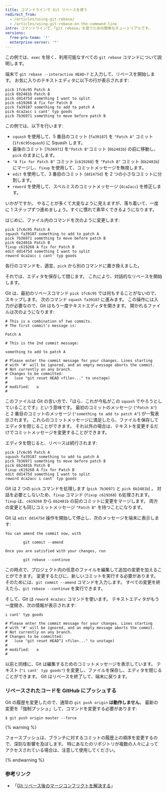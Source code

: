 ```yaml
---
title: コマンドラインで Git リベースを使う
redirect_from:
  - /articles/using-git-rebase/
  - /articles/using-git-rebase-on-the-command-line
intro: コマンドラインで、「git rebase」を使うための簡単なチュートリアルです。
versions:
  free-pro-team: '*'
  enterprise-server: '*'
---
```


この例では、`exec` を除く、利用可能なすべての ` git rebase ` コマンドについて説明します。

端末で `git rebase --interactive HEAD~7` と入力して、リベースを開始します。 お気に入りのテキストエディタに以下の行が表示されます:

```
pick 1fc6c95 Patch A
pick 6b2481b Patch B
pick dd1475d something I want to split
pick c619268 A fix for Patch B
pick fa39187 something to add to patch A
pick 4ca2acc i cant' typ goods
pick 7b36971 something to move before patch B
```

この例では、以下を行います:

* `squash` を使用して、5 番目のコミット (`fa39187`) を `"Patch A"` コミット (`1fc6c95squash`) に Squash します。
* 最後のコミット (`7b36971`) を`"Patch B"`コミット (`6b2481b`) の前に移動し、`pick` のままにします。
* `"A fix for Patch B"` コミット (`c619268`) を `"Patch B"` コミット (`6b2481b`) にマージし、`fixup` を使用して、コミットメッセージを無視します。
* `edit` を使用して、3 番目のコミット (`dd1475d`) を 2 つの小さなコミットに分割します。
* `reword` を使用して、スペルミスのコミットメッセージ (`4ca2acc`) を修正します。

いかがですか。 やることが多くて大変なように見えますが、落ち着いて、一度に 1 ステップずつ進めましょう。すぐに慣れて素早くできるようになります。

はじめに、ファイル内のコマンドを次のように変更します:

```
pick 1fc6c95 Patch A
squash fa39187 something to add to patch A
pick 7b36971 something to move before patch B
pick 6b2481b Patch B
fixup c619268 A fix for Patch B
edit dd1475d something I want to split
reword 4ca2acc i cant' typ goods
```

各行のコマンドを、適宜、`pick` から別のコマンドに置き換えました。

それでは、エディタを保存して閉じます。 これにより、対話的なリベースを開始します。

Git は、最初のリベースコマンド `pick 1fc6c95` では何もすることがないので、スキップします。 次のコマンド `squash fa39187` に進みます。 この操作には入力が必要なので、Git はもう一度テキストエディタを開きます。 開かれるファイルは次のようになります:

```
# This is a combination of two commits.
# The first commit's message is:

Patch A

# This is the 2nd commit message:

something to add to patch A

# Please enter the commit message for your changes. Lines starting
# with '#' will be ignored, and an empty message aborts the commit.
# Not currently on any branch.
# Changes to be committed:
#   (use "git reset HEAD <file>..." to unstage)
#
# modified:   a
#
```

このファイルは Git の言い方で、「ほら、これが今私がこの `squash` でやろうとしていることです」という意味です。 最初のコミットのメッセージ (`"Patch A"`) と 2 番目のコミットのメッセージ (`"something to add to patch A"`) が一覧表示されます。 これらのコミットメッセージに満足したら、ファイルを保存してエディタを閉じることができます。 それ以外の場合は、テキストを変更するだけでコミットメッセージを変更することができます。

エディタを閉じると、リベースは続行されます:

```
pick 1fc6c95 Patch A
squash fa39187 something to add to patch A
pick 7b36971 something to move before patch B
pick 6b2481b Patch B
fixup c619268 A fix for Patch B
edit dd1475d something I want to split
reword 4ca2acc i cant' typ goods
```

Git は 2 つの `pick` コマンドを処理します (`pick 7b36971` と `pick 6b2481b`) 。 対話を必要としないため、`fixup` コマンド (`fixup c619268`) *も*処理されます。 `fixup` は、`c619268` から `6b2481b` の前のコミットに変更をマージします。 両方の変更とも同じコミットメッセージ `"Patch B"` を持つことになります。

Git は `edit dd1475d` 操作を開始して停止し、次のメッセージを端末に表示します:

```shell
You can amend the commit now, with

        git commit --amend

Once you are satisfied with your changes, run

        git rebase --continue
```

この時点で、プロジェクト内の任意のファイルを編集して追加の変更を加えることができます。 変更するたびに、新しいコミットを実行する必要があります。そのためには、`git commit --amend` コマンドを入力します。 すべての変更を終えたら、`git rebase --continue` を実行できます。

そして、Git は `reword 4ca2acc` コマンドを使います。  テキストエディタがもう一度開き、次の情報が表示されます:

```
i cant' typ goods

# Please enter the commit message for your changes. Lines starting
# with '#' will be ignored, and an empty message aborts the commit.
# Not currently on any branch.
# Changes to be committed:
#   (use "git reset HEAD^1 <file>..." to unstage)
#
# modified:   a
#
```

以前と同様に、Git は編集するためのコミットメッセージを表示しています。 テキスト (`"i cant' typ goods"`) を変更し、ファイルを保存し、エディタを閉じることができます。 Git はリベースを終了して、端末に戻ります。

### リベースされたコードを GitHub にプッシュする

Git の履歴を変更したので、通常の `git push origin` **は動作しません**。 最新の変更を「強制プッシュ」して、コマンドを変更する必要があります:

```shell
$ git push origin master --force
```

{% warning %}

フォースプッシュは、ブランチに対するコミットの履歴上の順序を変更するので、深刻な影響を及ぼします。 特にあなたのリポジトリが複数の人々によってアクセスされている場合は、注意して使用してください。

{% endwarning %}

### 参考リンク

* 「[Git リベース後のマージコンフリクトを解決する](/articles/resolving-merge-conflicts-after-a-git-rebase)」
